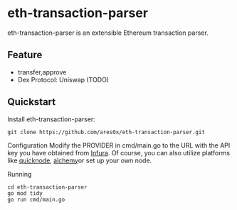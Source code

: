 # eth-transaction-parser
eth-transaction-parser is an extensible Ethereum transaction parser.

## Feature
* transfer,approve
* Dex Protocol: Uniswap (TODO)


## Quickstart
Install eth-transaction-parser:
```shell
git clone https://github.com/ares0x/eth-transaction-parser.git
```
Configuration
Modify the PROVIDER in cmd/main.go to the URL with the API key you have obtained from [Infura](https://www.infura.io/). Of course, you can also utilize platforms like [quicknode](https://www.quicknode.com/), [alchemy](https://www.alchemy.com/)or set up your own node.

Running
```shell
cd eth-transaction-parser
go mod tidy
go run cmd/main.go
```